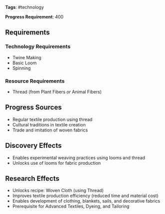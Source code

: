 **Tags**: #technology

**Progress Requirement**: 400
## Requirements
### Technology Requirements
- Twine Making
- Basic Loom
- Spinning
### Resource Requirements
- Thread (from Plant Fibers _or_ Animal Fibers)
## Progress Sources
- Regular textile production using thread
- Cultural traditions in textile creation
- Trade and imitation of woven fabrics
## Discovery Effects
- Enables experimental weaving practices using looms and thread
- Unlocks use of looms for fabric production
## Research Effects
- Unlocks recipe: Woven Cloth (using Thread)
- Improves textile production efficiency (reduced time and material cost)
- Enables development of clothing, blankets, sails, and decorative fabrics
- Prerequisite for Advanced Textiles, Dyeing, and Tailoring